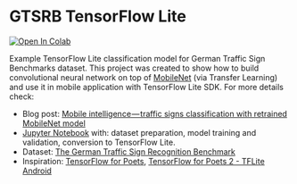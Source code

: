 # GTSRB TensorFlow Lite

[![Open In Colab](https://colab.research.google.com/assets/colab-badge.svg)](https://colab.research.google.com/github/frogermcs/GTSRB-TensorFlow-Lite/blob/master/notebooks/GTSRB_TensorFlow_MobileNet.ipynb)

Example TensorFlow Lite classification model for German Traffic Sign Benchmarks dataset. This project was created to show how to build convolutional neural network on top of [MobileNet](https://ai.googleblog.com/2017/06/mobilenets-open-source-models-for.html) (via Transfer Learning) and use it in mobile application with TensorFlow Lite SDK. For more details check:

- Blog post: [Mobile intelligence — traffic signs classification with retrained MobileNet model](https://medium.com/@froger_mcs/mobile-intelligence-traffic-signs-classification-with-retrained-mobilenet-model-71b698d08ba0)
- [Jupyter Notebook](https://github.com/frogermcs/GTSRB-TensorFlow-Lite/blob/master/notebooks/GTSRB_TensorFlow_MobileNet.ipynb) with: dataset preparation, model training and validation, conversion to TensorFlow Lite.
- Dataset: [The German Traffic Sign Recognition Benchmark](http://benchmark.ini.rub.de/?section=gtsrb&subsection=news)
- Inspiration: [TensorFlow for Poets](https://codelabs.developers.google.com/codelabs/tensorflow-for-poets/index.html#0), [TensorFlow for Poets 2 - TFLite Android](https://codelabs.developers.google.com/codelabs/tensorflow-for-poets-2-tflite/index.html#0)
